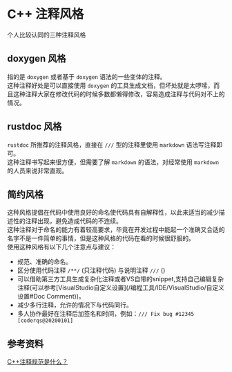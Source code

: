 # C++ 注释风格
个人比较认同的三种注释风格

## doxygen 风格
指的是 `doxygen` 或者基于 `doxygen` 语法的一些变体的注释。  
这种注释好处是可以直接使用 `doxygen` 的工具生成文档，但坏处就是太啰嗦，而且这种注释大家在修改代码的时候多数都懒得修改，容易造成注释与代码对不上的情况。  

## rustdoc 风格
`rustdoc` 所推荐的注释风格，直接在 `///` 型的注释里使用 `markdown` 语法写注释即可。  
这种注释书写起来很方便，但需要了解 `markdown` 的语法，对经常使用 `markdown` 的人员来说非常直观。

## 简约风格

这种风格提倡在代码中使用良好的命名使代码具有自解释性，以此来适当的减少描述性的注释出现，避免造成代码的不连续。  
这种注释对于命名的能力有着较高要求，毕竟在开发过程中能起一个准确又合适的名字不是一件简单的事情，但是这种风格的代码在看的时候很舒服的。  
使用这种风格有以下几个注意点与建议：  
- 规范、准确的命名。  
- 区分使用代码注释 `/**/` (只注释代码) 与说明注释 `///` ()  
- 可以借助第三方工具生成复杂化注释或者VS自带的snippet,支持自己编辑复杂注释(可以参考[VisualStudio自定义设置](/编程工具/IDE/VisualStudio/自定义设置#Doc Comment))。  
- 减少多行注释，允许的情况下与代码同行。  
- 多人协作最好在注释后加签名和时间，例如：`/// Fix bug #12345 [coderqs@20200101]`  

## 参考资料
[C++注释规范是什么？](https://www.zhihu.com/question/371144076)
